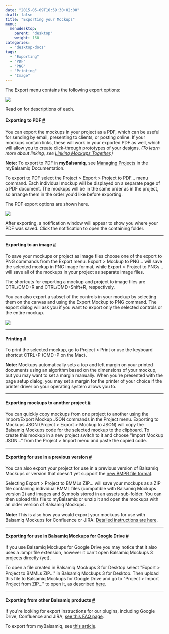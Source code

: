 ```yaml
---
date: "2015-05-09T16:59:30+02:00"
draft: false
title: "Exporting your Mockups"
menu: 
  menudesktop:
    parent: "desktop"
    weight: 160
categories:
  - "desktop-docs"
tags:
  - "Exporting"
  - "PDF"
  - "PNG"
  - "Printing"
  - "Image"
---
```


The Export menu contains the following export options:

![](http://media.balsamiq.com/img/support/docs/m4d/b3/export-menu.png)

Read on for descriptions of each.

#### Exporting to PDF [#](#exportpdf)

You can export the mockups in your project as a PDF, which can be useful for sending by email, presenting to clients, or posting online. If your mockups contain links, these will work in your exported PDF as well, which will allow you to create click-through prototypes of your designs. _(To learn more about linking, see [Linking Mockups Together](http://support.balsamiq.com/customer/portal/articles/111742).)_

**Note:** To export to PDF in **myBalsamiq**, see [Managing Projects](http://support.balsamiq.com/customer/portal/articles/112399#managingproject) in the myBalsamiq Documentation.

To export to PDF select the Project > Export > Project to PDF... menu command. Each individual mockup will be displayed on a separate page of a PDF document. The mockups will be in the same order as in the project, so arrange them in the order you'd like before exporting.

The PDF export options are shown here.

![](http://media.balsamiq.com/img/support/docs/m4d/b3/export-options.png)

After exporting, a notification window will appear to show you where your PDF was saved. Click the notification to open the containing folder.

* * *

#### Exporting to an image [#](#exportimage)

To save your mockups or project as image files choose one of the export to PNG commands from the Export menu. Export > Mockup to PNG... will save the selected mockup in PNG image format, while Export > Project to PNGs... will save all of the mockups in your project as separate image files.

The shortcuts for exporting a mockup and project to image files are CTRL/CMD+R and CTRL/CMD+Shift+R, respectively.

You can also export a subset of the controls in your mockup by selecting them on the canvas and using the Export Mockup to PNG command. The export dialog will ask you if you want to export only the selected controls or the entire mockup.

![](http://media.balsamiq.com/img/support/docs/m4d/b3/export-selected.png)

* * *

#### Printing [#](#print)

To print the selected mockup, go to Project > Print or use the keyboard shortcut CTRL+P (CMD+P on the Mac).

**Note:** Mockups automatically sets a top and left margin on your printed documents using an algorithm based on the dimensions of your mockup, but you may want to set a margin manually. When you're presented with the page setup dialog, you may set a margin for the printer of your choice if the printer driver on your operating system allows you to.

* * *

#### Exporting mockups to another project [#](#exportjson)

You can quickly copy mockups from one project to another using the Import/Export Mockup JSON commands in the Project menu. Exporting to Mockups JSON (Project > Export > Mockup to JSON) will copy the Balsamiq Mockups code for the selected mockup to the clipboard. To create this mockup in a new project switch to it and choose “Import Mockup JSON…” from the Project > Import menu and paste the copied code.

* * *

#### Exporting for use in a previous version [#](#exportbmml)

You can also export your project for use in a previous version of Balsamiq Mockups or version that doesn't yet support the [new BMPR file format](http://support.balsamiq.com/customer/portal/articles/1844131#projects).

Selecting Export > Project to BMMLs ZIP... will save your mockups as a ZIP file containing individual BMML files (compatible with Balsamiq Mockups version 2) and images and Symbols stored in an assets sub-folder. You can then upload this file to myBalsamiq or unzip it and open the mockups with an older version of Balsamiq Mockups.

**Note:** This is also how you would export your mockups for use with Balsamiq Mockups for Confluence or JIRA. [Detailed instructions are here](http://support.balsamiq.com/customer/portal/articles/721932).

* * *

#### Exporting for use in Balsamiq Mockups for Google Drive [#](#exportgdrive)

If you use Balsamiq Mockups for Google Drive you may notice that it also uses a .bmpr file extension, however it can't open Balsamiq Mockups 3 projects directly (yet).

To open a file created in Balsamiq Mockups 3 for Desktop select "Export > Project to BMMLs ZIP..." in Balsamiq Mockups 3 for Desktop. Then upload this file to Balsamiq Mockups for Google Drive and go to "Project > Import Project from ZIP..." to open it, as described [here](http://support.balsamiq.com/customer/portal/articles/1559682#importfromzip).

* * *

#### Exporting from other Balsamiq products [#](#more)

If you're looking for export instructions for our plugins, including Google Drive, Confluence and JIRA, [see this FAQ page](http://support.balsamiq.com/customer/portal/articles/721932).

To export from myBalsamiq, see [this article](http://support.balsamiq.com/customer/portal/articles/235574).
